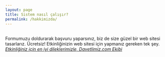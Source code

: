 ```yaml
---
layout: page
title: Sistem nasıl çalışır?
permalink: /hakkimizda/
---
```


<br/>
Formumuzu doldurarak başvuru yaparsınız, biz de size güzel bir web sitesi tasarlarız. Ücretsiz! Etkinliğinizin web sitesi için yapmanız gereken tek şey.

<br/>
<span class="contacticon center">
	<a href="mailto:you@example.com"><i class="fa fa-envelope-square"></i></a>
	<a href="https://github.com" target="_blank"><i class="fa fa-github-square"></i></a>
	<a href="https://www.linkedin.com" target="_blank"><i class="fa fa-linkedin-square"></i></a>
	<a href="http://tumblr.com" target="_blank"><i class="fa fa-tumblr-square"></i></a>
	<a href="https://twitter.com/intent/tweet?via=Davetlimiz&text=Ücretsiz+web+sitemi+Davetlimiz+ile+kurdum!%20https%3A%2F%2Fdavetlimiz.com%2F" target="_blank"><i class="fa fa-twitter-square"></i></a>
</span>

<div class="col three caption">
	<i><ins>Etkinliğiniz için en iyi dileklerimizle, Davetlimiz.com Ekibi</ins></i>
</div>

